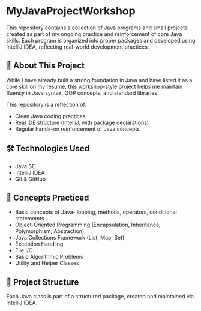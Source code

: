 # MyJavaProjectWorkshop

This repository contains a collection of Java programs and small projects created as part of my ongoing practice and reinforcement of core Java skills. Each program is organized into proper packages and developed using IntelliJ IDEA, reflecting real-world development practices.

## 📌 About This Project

While I have already built a strong foundation in Java and have listed it as a core skill on my resume, this workshop-style project helps me maintain fluency in Java syntax, OOP concepts, and standard libraries.

This repository is a reflection of:
- Clean Java coding practices
- Real IDE structure (IntelliJ, with package declarations)
- Regular hands-on reinforcement of Java concepts

## 🛠️ Technologies Used

- Java SE
- IntelliJ IDEA
- Git & GitHub

## 🧠 Concepts Practiced

- Basic concepts of Java- looping, methods, operators, conditional statememts
- Object-Oriented Programming (Encapsulation, Inheritance, Polymorphism, Abstraction)
- Java Collections Framework (List, Map, Set)
- Exception Handling
- File I/O
- Basic Algorithmic Problems
- Utility and Helper Classes

## 📁 Project Structure

Each Java class is part of a structured package, created and maintained via IntelliJ IDEA.

